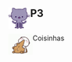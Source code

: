  ## <img src="source/icon.png" width="45" align="left"> P3

## <img src="source/tenor.gif" width="50" align="left"> 


Coisinhas
